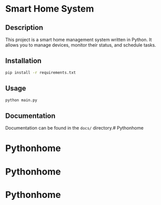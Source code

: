 # Smart Home System

## Description
This project is a smart home management system written in Python. It allows you to manage devices, monitor their status, and schedule tasks.

## Installation
```bash
pip install -r requirements.txt
```

## Usage
```bash
python main.py
```

## Documentation
Documentation can be found in the `docs/` directory.# Pythonhome
# Pythonhome
# Pythonhome
# Pythonhome

